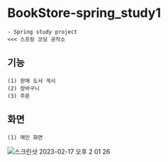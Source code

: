 # BookStore-spring_study1
~~~
- Spring study project
<<< 스프링 코딩 공작소
~~~
  
## 기능
~~~
(1) 판매 도서 게시
(2) 장바구니
(3) 주문
~~~
  
## 화면
~~~
(1) 메인 화면
~~~
![스크린샷 2023-02-17 오후 2 01 26](https://user-images.githubusercontent.com/37236920/219553548-18de5b10-48ad-4297-8957-5491204eccc3.png)
  
